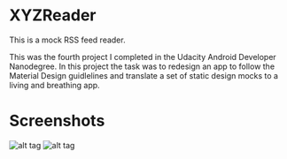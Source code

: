 # XYZReader

This is a mock RSS feed reader.

This was the fourth project I completed in the Udacity Android Developer Nanodegree. In this project the task was to 
redesign an app to follow the Material Design guidlelines and translate a set of static design mocks to a living and 
breathing app.

# Screenshots
![alt tag](https://cloud.githubusercontent.com/assets/16758926/17001236/7c34841e-4ec6-11e6-9a09-3d5decbc90cc.png)
![alt tag](https://cloud.githubusercontent.com/assets/16758926/17001244/80fd4fe4-4ec6-11e6-8d22-dd92464a6f36.png)
